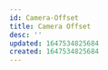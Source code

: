 ```yaml
---
id: Camera-Offset
title: Camera Offset
desc: ''
updated: 1647534825684
created: 1647534825684
---
```




